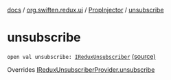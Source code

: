 [docs](../../index.md) / [org.swiften.redux.ui](../index.md) / [PropInjector](index.md) / [unsubscribe](./unsubscribe.md)

# unsubscribe

`open val unsubscribe: `[`IReduxUnsubscriber`](../../org.swiften.redux.core/-i-redux-unsubscriber.md) [(source)](https://github.com/protoman92/KotlinRedux/tree/master/common/common-ui/src/main/kotlin/org/swiften/redux/ui/Injector.kt#L175)

Overrides [IReduxUnsubscriberProvider.unsubscribe](../../org.swiften.redux.core/-i-redux-unsubscriber-provider/unsubscribe.md)

